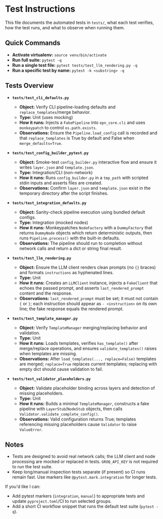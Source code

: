 # Test Instructions

This file documents the automated tests in `tests/`, what each test verifies, how the test runs, and what to observe when running them.

## Quick Commands
- **Activate virtualenv:** `source venv/bin/activate`
- **Run full suite:** `pytest -q`
- **Run a single test file:** `pytest tests/test_llm_rendering.py -q`
- **Run a specific test by name:** `pytest -k <substring> -q`

## Tests Overview

- **`tests/test_cli_defaults.py`**
  - **Object:** Verify CLI pipeline-loading defaults and `replace_templates`/merge behavior.
  - **Type:** Unit (uses mocking)
  - **How it runs:** Injects a `FakePipeline` into `epn_core.cli` and uses `monkeypatch` to control `os.path.exists`.
  - **Observations:** Ensure the `Pipeline.load_config` call is recorded and that `replace_templates` is True by default and False when `merge_defaults=True`.

- **`tests/test_config_builder_pytest.py`**
  - **Object:** Smoke-test `config_builder.py` interactive flow and ensure it writes `layer.json` and `template.json`.
  - **Type:** Integration/CLI (non-network)
  - **How it runs:** Runs `config_builder.py` in a `tmp_path` with scripted stdin inputs and asserts files are created.
  - **Observations:** Confirm `layer.json` and `template.json` exist in the temporary directory after the script finishes.

- **`tests/test_integration_defaults.py`**
  - **Object:** Sanity-check pipeline execution using bundled default configs.
  - **Type:** Integration (mocked nodes)
  - **How it runs:** Monkeypatches `NodeFactory` with a `DummyFactory` that returns `DummyNode` objects which return deterministic outputs, then runs `Pipeline.process()` with the built-in defaults.
  - **Observations:** The pipeline should run to completion without network calls and return a dict or string final result.

- **`tests/test_llm_rendering.py`**
  - **Object:** Ensure the LLM client renders clean prompts (no `{}` braces) and formats `instructions` as hyphenated lines.
  - **Type:** Unit
  - **How it runs:** Creates an `LLMClient` instance, injects a `FakeClient` that echoes the passed prompt, and asserts `last_rendered_prompt` content and the response.
  - **Observations:** `last_rendered_prompt` must be set; it must not contain `{` or `}`; each instruction should appear as `- <instruction>` on its own line; the fake response equals the rendered prompt.

- **`tests/test_template_manager.py`**
  - **Object:** Verify `TemplateManager` merging/replacing behavior and validation.
  - **Type:** Unit
  - **How it runs:** Loads templates, verifies `has_template()` after merge/replace operations, and ensures `validate_templates()` raises when templates are missing.
  - **Observations:** After `load_templates(..., replace=False)` templates are merged; `replace=True` replaces current templates; replacing with empty dict should cause validation to fail.

- **`tests/test_validator_placeholders.py`**
  - **Object:** Validate placeholder binding across layers and detection of missing placeholders.
  - **Type:** Unit
  - **How it runs:** Builds a minimal `TemplateManager`, constructs a fake pipeline with `LayerStub`/`NodeStub` objects, then calls `Validator.validate_complete_config()`.
  - **Observations:** Valid configuration returns True; templates referencing missing placeholders cause `Validator` to raise `ValueError`.

## Notes
- Tests are designed to avoid real network calls; the LLM client and node processing are mocked or replaced in tests. `GROQ_API_KEY` is not required to run the test suite.
- Keep long/manual inspection tests separate (if present) so CI runs remain fast. Use markers like `@pytest.mark.integration` for longer tests.

If you'd like I can:
- Add pytest markers (`integration`, `manual`) to appropriate tests and update `pyproject.toml`/CI to run selected groups.
- Add a short CI workflow snippet that runs the default test suite (`pytest -q`).
